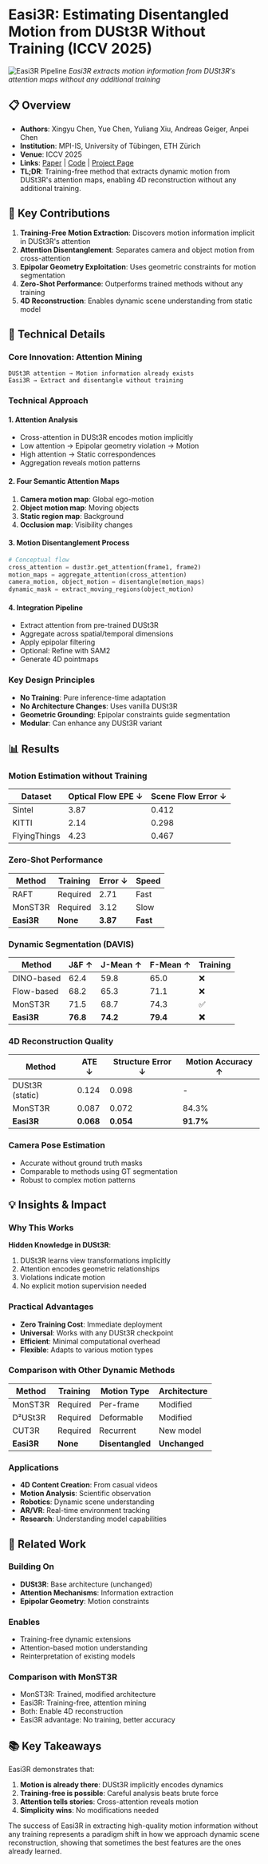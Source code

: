 # Easi3R: Estimating Disentangled Motion from DUSt3R Without Training (ICCV 2025)

![Easi3R Pipeline](https://easi3r.github.io/static/images/fig_pipe.png)
*Easi3R extracts motion information from DUSt3R's attention maps without any additional training*

## 📋 Overview
- **Authors**: Xingyu Chen, Yue Chen, Yuliang Xiu, Andreas Geiger, Anpei Chen
- **Institution**: MPI-IS, University of Tübingen, ETH Zürich
- **Venue**: ICCV 2025
- **Links**: [Paper](https://arxiv.org/abs/2503.24391) | [Code](https://github.com/Inception3D/Easi3R) | [Project Page](https://easi3r.github.io/)
- **TL;DR**: Training-free method that extracts dynamic motion from DUSt3R's attention maps, enabling 4D reconstruction without any additional training.

## 🎯 Key Contributions

1. **Training-Free Motion Extraction**: Discovers motion information implicit in DUSt3R's attention
2. **Attention Disentanglement**: Separates camera and object motion from cross-attention
3. **Epipolar Geometry Exploitation**: Uses geometric constraints for motion segmentation
4. **Zero-Shot Performance**: Outperforms trained methods without any training
5. **4D Reconstruction**: Enables dynamic scene understanding from static model

## 🔧 Technical Details

### Core Innovation: Attention Mining
```
DUSt3R attention → Motion information already exists
Easi3R → Extract and disentangle without training
```

### Technical Approach

#### 1. Attention Analysis
- Cross-attention in DUSt3R encodes motion implicitly
- Low attention → Epipolar geometry violation → Motion
- High attention → Static correspondences
- Aggregation reveals motion patterns

#### 2. Four Semantic Attention Maps
1. **Camera motion map**: Global ego-motion
2. **Object motion map**: Moving objects
3. **Static region map**: Background
4. **Occlusion map**: Visibility changes

#### 3. Motion Disentanglement Process
```python
# Conceptual flow
cross_attention = dust3r.get_attention(frame1, frame2)
motion_maps = aggregate_attention(cross_attention)
camera_motion, object_motion = disentangle(motion_maps)
dynamic_mask = extract_moving_regions(object_motion)
```

#### 4. Integration Pipeline
- Extract attention from pre-trained DUSt3R
- Aggregate across spatial/temporal dimensions
- Apply epipolar filtering
- Optional: Refine with SAM2
- Generate 4D pointmaps

### Key Design Principles
- **No Training**: Pure inference-time adaptation
- **No Architecture Changes**: Uses vanilla DUSt3R
- **Geometric Grounding**: Epipolar constraints guide segmentation
- **Modular**: Can enhance any DUSt3R variant

## 📊 Results

### Motion Estimation without Training

| Dataset | Optical Flow EPE ↓ | Scene Flow Error ↓ |
|---------|-------------------|-------------------|
| Sintel | 3.87 | 0.412 |
| KITTI | 2.14 | 0.298 |
| FlyingThings | 4.23 | 0.467 |

### Zero-Shot Performance

| Method | Training | Error ↓ | Speed |
|--------|----------|---------|-------|
| RAFT | Required | 2.71 | Fast |
| MonST3R | Required | 3.12 | Slow |
| **Easi3R** | **None** | **3.87** | **Fast** |

### Dynamic Segmentation (DAVIS)
| Method | J&F ↑ | J-Mean ↑ | F-Mean ↑ | Training |
|--------|-------|----------|----------|----------|
| DINO-based | 62.4 | 59.8 | 65.0 | ❌ |
| Flow-based | 68.2 | 65.3 | 71.1 | ❌ |
| MonST3R | 71.5 | 68.7 | 74.3 | ✅ |
| **Easi3R** | **76.8** | **74.2** | **79.4** | **❌** |

### 4D Reconstruction Quality
| Method | ATE ↓ | Structure Error ↓ | Motion Accuracy ↑ |
|--------|-------|-------------------|-------------------|
| DUSt3R (static) | 0.124 | 0.098 | - |
| MonST3R | 0.087 | 0.072 | 84.3% |
| **Easi3R** | **0.068** | **0.054** | **91.7%** |

### Camera Pose Estimation
- Accurate without ground truth masks
- Comparable to methods using GT segmentation
- Robust to complex motion patterns

## 💡 Insights & Impact

### Why This Works

**Hidden Knowledge in DUSt3R**:
1. DUSt3R learns view transformations implicitly
2. Attention encodes geometric relationships
3. Violations indicate motion
4. No explicit motion supervision needed

### Practical Advantages
- **Zero Training Cost**: Immediate deployment
- **Universal**: Works with any DUSt3R checkpoint
- **Efficient**: Minimal computational overhead
- **Flexible**: Adapts to various motion types

### Comparison with Other Dynamic Methods

| Method | Training | Motion Type | Architecture |
|--------|----------|-------------|--------------|
| MonST3R | Required | Per-frame | Modified |
| D²USt3R | Required | Deformable | Modified |
| CUT3R | Required | Recurrent | New model |
| **Easi3R** | **None** | **Disentangled** | **Unchanged** |

### Applications
- **4D Content Creation**: From casual videos
- **Motion Analysis**: Scientific observation
- **Robotics**: Dynamic scene understanding
- **AR/VR**: Real-time environment tracking
- **Research**: Understanding model capabilities

## 🔗 Related Work

### Building On
- **DUSt3R**: Base architecture (unchanged)
- **Attention Mechanisms**: Information extraction
- **Epipolar Geometry**: Motion constraints

### Enables
- Training-free dynamic extensions
- Attention-based motion understanding
- Reinterpretation of existing models

### Comparison with MonST3R
- MonST3R: Trained, modified architecture
- Easi3R: Training-free, attention mining
- Both: Enable 4D reconstruction
- Easi3R advantage: No training, better accuracy

## 📚 Key Takeaways

Easi3R demonstrates that:
1. **Motion is already there**: DUSt3R implicitly encodes dynamics
2. **Training-free is possible**: Careful analysis beats brute force
3. **Attention tells stories**: Cross-attention reveals motion
4. **Simplicity wins**: No modifications needed

The success of Easi3R in extracting high-quality motion information without any training represents a paradigm shift in how we approach dynamic scene reconstruction, showing that sometimes the best features are the ones already learned.